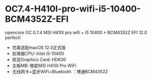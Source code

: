 # OC7.4-H410I-pro-wifi-i5-10400-BCM4352Z-EFI
opencore OC 0.7.4 MSI H410I pro wifi + i5 10400 + BCM4352Z EFI 12.0 perfect!
* 完美适配macOS 12.0正式版
* 处理器CPU: Intel i5-10400
* 核显Graphics Card: HD630
* 主板MB: 微星MSI H410I Pro WiFi
* 无线网卡+蓝牙WiFi+Bluetooth ：博通BCM4352Z

